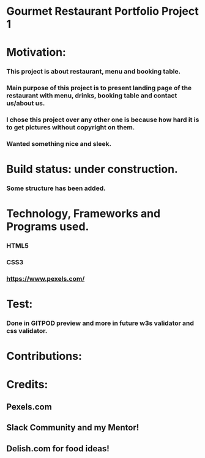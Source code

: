 # Gourmet Restaurant Portfolio Project 1


# Motivation:


### This project is about restaurant, menu and booking table. 
### Main purpose of this project is to present landing page of the restaurant with menu, drinks, booking table and contact us/about us.

### I chose this project over any other one is because how hard it is to get pictures without copyright on them. 
### Wanted something nice and sleek.



# Build status: under construction.
### Some structure has been added.



# Technology, Frameworks and Programs used.
### HTML5
### CSS3
### https://www.pexels.com/


# Test:
### Done in GITPOD preview and more in future w3s validator and css validator.


# Contributions:

##

# Credits:

## Pexels.com
## Slack Community and my Mentor!
## Delish.com for food ideas!



